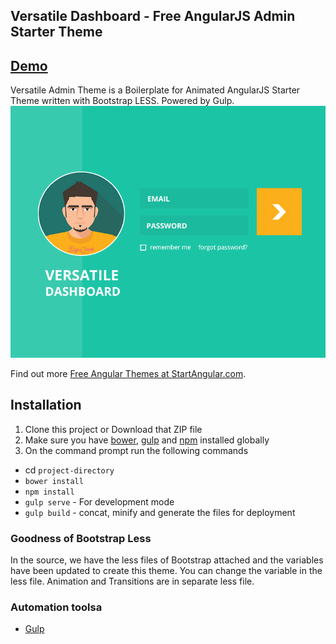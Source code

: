 ## Versatile Dashboard - Free AngularJS Admin Starter Theme

## [Demo](http://rawgit.com/start-angular/versatile-dashboard-theme/master/dist/index.html)

Versatile Admin Theme is a Boilerplate for Animated AngularJS Starter Theme written with Bootstrap LESS. Powered by Gulp.
![Preview](/examples/preview.png)

Find out more [Free Angular Themes at StartAngular.com](http://www.startangular.com/).

## Installation
1. Clone this project or Download that ZIP file
2. Make sure you have [bower](http://bower.io/), [gulp](https://www.npmjs.com/package/gulp) and  [npm](https://www.npmjs.org/) installed globally
3. On the command prompt run the following commands
- cd `project-directory`
- `bower install`
- `npm install`
- `gulp serve` - For development mode
- `gulp build` - concat, minify and generate the files for deployment


### Goodness of Bootstrap Less
In the source, we have the less files of Bootstrap attached and the variables have been updated to create this theme. You can change the variable in the less file. Animation and Transitions are in separate less file.   

### Automation toolsa

- [Gulp](http://gulpjs.com/)
